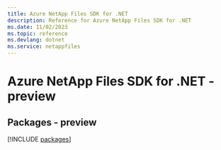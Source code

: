 ```yaml
---
title: Azure NetApp Files SDK for .NET
description: Reference for Azure NetApp Files SDK for .NET
ms.date: 11/02/2023
ms.topic: reference
ms.devlang: dotnet
ms.service: netappfiles
---
```

# Azure NetApp Files SDK for .NET - preview
## Packages - preview
[!INCLUDE [packages](netapp-files-index.md)]